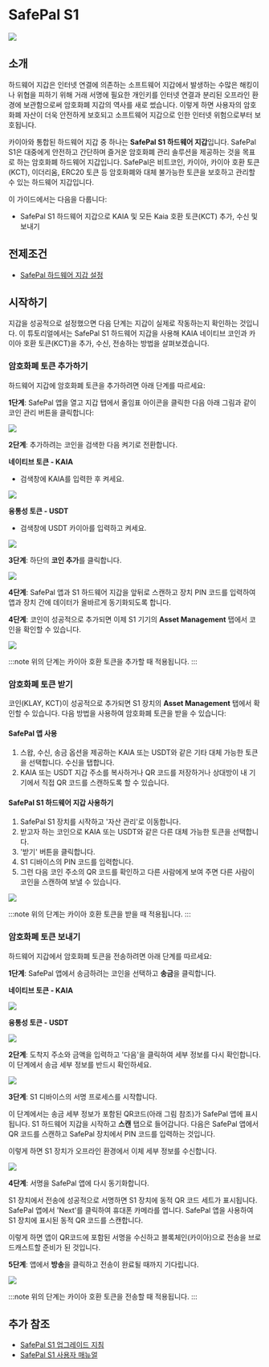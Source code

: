 # SafePal S1

![](/img/banners/kaia-safepal.png)

## 소개 <a id="introduction"></a>

하드웨어 지갑은 인터넷 연결에 의존하는 소프트웨어 지갑에서 발생하는 수많은 해킹이나 위협을 피하기 위해 거래 서명에 필요한 개인키를 인터넷 연결과 분리된 오프라인 환경에 보관함으로써 암호화폐 지갑의 역사를 새로 썼습니다. 이렇게 하면 사용자의 암호화폐 자산이 더욱 안전하게 보호되고 소프트웨어 지갑으로 인한 인터넷 위험으로부터 보호됩니다.

카이아와 통합된 하드웨어 지갑 중 하나는 **SafePal S1 하드웨어 지갑**입니다. SafePal S1은 대중에게 안전하고 간단하며 즐거운 암호화폐 관리 솔루션을 제공하는 것을 목표로 하는 암호화폐 하드웨어 지갑입니다. SafePal은 비트코인, 카이아, 카이아 호환 토큰(KCT), 이더리움, ERC20 토큰 등 암호화폐와 대체 불가능한 토큰을 보호하고 관리할 수 있는 하드웨어 지갑입니다.

이 가이드에서는 다음을 다룹니다:

- SafePal S1 하드웨어 지갑으로 KAIA 및 모든 Kaia 호환 토큰(KCT) 추가, 수신 및 보내기

## 전제조건 <a id="prerequisites"></a>

- [SafePal 하드웨어 지갑 설정](https://safepalsupport.zendesk.com/hc/en-us/articles/360046051752)

## 시작하기 <a id="getting-started"></a>

지갑을 성공적으로 설정했으면 다음 단계는 지갑이 실제로 작동하는지 확인하는 것입니다. 이 튜토리얼에서는 SafePal S1 하드웨어 지갑을 사용해 KAIA 네이티브 코인과 카이아 호환 토큰(KCT)을 추가, 수신, 전송하는 방법을 살펴보겠습니다.

### 암호화폐 토큰 추가하기 <a id="adding-crypto-tokens"></a>

하드웨어 지갑에 암호화폐 토큰을 추가하려면 아래 단계를 따르세요:

**1단계**: SafePal 앱을 열고 지갑 탭에서 줄임표 아이콘을 클릭한 다음 아래 그림과 같이 코인 관리 버튼을 클릭합니다:

![](/img/build/tools/safepal/sp-hw-manage-coins.png)

**2단계**: 추가하려는 코인을 검색한 다음 켜기로 전환합니다.

**네이티브 토큰 - KAIA**

- 검색창에 KAIA를 입력한 후 켜세요.

![](/img/build/tools/safepal/sp-app-search-kaia.jpg)

**융통성 토큰 - USDT**

- 검색창에 USDT 카이아를 입력하고 켜세요.

![](/img/build/tools/safepal/sp-app-search-usdt.jpg)

**3단계**: 하단의 **코인 추가**를 클릭합니다.

![](/img/build/tools/safepal/sp-hw-add-coins.png)

**4단계**: SafePal 앱과 S1 하드웨어 지갑을 앞뒤로 스캔하고 장치 PIN 코드를 입력하여 앱과 장치 간에 데이터가 올바르게 동기화되도록 합니다.

**4단계**: 코인이 성공적으로 추가되면 이제 S1 기기의 **Asset Management** 탭에서 코인을 확인할 수 있습니다.

![](/img/build/tools/safepal/sp-hw-asset-display.png)

:::note
위의 단계는 카이아 호환 토큰을 추가할 때 적용됩니다.
:::

### 암호화폐 토큰 받기 <a id="receiving-crypto-tokens"></a>

코인(KLAY, KCT)이 성공적으로 추가되면 S1 장치의 **Asset Management** 탭에서 확인할 수 있습니다. 다음 방법을 사용하여 암호화폐 토큰을 받을 수 있습니다:

#### SafePal 앱 사용

1. 스왑, 수신, 송금 옵션을 제공하는 KAIA 또는 USDT와 같은 기타 대체 가능한 토큰을 선택합니다. 수신을 탭합니다.
2. KAIA 또는 USDT 지갑 주소를 복사하거나 QR 코드를 저장하거나 상대방이 내 기기에서 직접 QR 코드를 스캔하도록 할 수 있습니다.

#### SafePal S1 하드웨어 지갑 사용하기

1. SafePal S1 장치를 시작하고 '자산 관리'로 이동합니다.
2. 받고자 하는 코인으로 KAIA 또는 USDT와 같은 다른 대체 가능한 토큰을 선택합니다.
3. '받기' 버튼을 클릭합니다.
4. S1 디바이스의 PIN 코드를 입력합니다.
5. 그런 다음 코인 주소의 QR 코드를 확인하고 다른 사람에게 보여 주면 다른 사람이 코인을 스캔하여 보낼 수 있습니다.

![](/img/build/tools/safepal/sp-hw-receive-tokens.png)

:::note
위의 단계는 카이아 호환 토큰을 받을 때 적용됩니다.
:::

### 암호화폐 토큰 보내기 <a id="sending-crypto-tokens"></a>

하드웨어 지갑에서 암호화폐 토큰을 전송하려면 아래 단계를 따르세요:

**1단계**: SafePal 앱에서 송금하려는 코인을 선택하고 **송금**을 클릭합니다.

**네이티브 토큰 - KAIA**

![](/img/build/tools/safepal/sp-hw-sp-app-send.png)

**융통성 토큰 - USDT**

![](/img/build/tools/safepal/sp-hw-sp-app-usdt-send.png)

**2단계**: 도착지 주소와 금액을 입력하고 '다음'을 클릭하여 세부 정보를 다시 확인합니다. 이 단계에서 송금 세부 정보를 반드시 확인하세요.

![](/img/build/tools/safepal/sp-hw-sp-app-send-details.png)

**3단계**: S1 디바이스의 서명 프로세스를 시작합니다.

이 단계에서는 송금 세부 정보가 포함된 QR코드(아래 그림 참조)가 SafePal 앱에 표시됩니다. S1 하드웨어 지갑을 시작하고 **스캔** 탭으로 들어갑니다. 다음은 SafePal 앱에서 QR 코드를 스캔하고 SafePal 장치에서 PIN 코드를 입력하는 것입니다.

이렇게 하면 S1 장치가 오프라인 환경에서 이체 세부 정보를 수신합니다.

![](/img/build/tools/safepal/sp-hw-sign-tx.png)

**4단계**: 서명을 SafePal 앱에 다시 동기화합니다.

S1 장치에서 전송에 성공적으로 서명하면 S1 장치에 동적 QR 코드 세트가 표시됩니다. SafePal 앱에서 'Next'를 클릭하여 휴대폰 카메라를 엽니다. SafePal 앱을 사용하여 S1 장치에 표시된 동적 QR 코드를 스캔합니다.

이렇게 하면 앱이 QR코드에 포함된 서명을 수신하고 블록체인(카이아)으로 전송을 브로드캐스트할 준비가 된 것입니다.

**5단계**: 앱에서 **방송**을 클릭하고 전송이 완료될 때까지 기다립니다.

![](/img/build/tools/safepal/sp-hw-broadcast-tx.png)

:::note
위의 단계는 카이아 호환 토큰을 전송할 때 적용됩니다.
:::

## 추가 참조 <a id="further-references"></a>

- [SafePal S1 업그레이드 지침](https://www.safepal.com/en/upgrade/s1)
- [SafePal S1 사용자 매뉴얼](https://docs.safepal.io/safepal-hardware-wallet/user-manual)